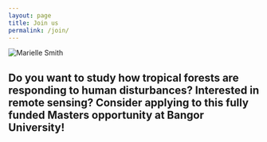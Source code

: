 ```yaml
---
layout: page
title: Join us
permalink: /join/
---
```



![Marielle Smith](images/MNS-6930.jpg)

## Do you want to study how tropical forests are responding to human disturbances? Interested in remote sensing? Consider applying to this fully funded Masters opportunity at Bangor University!
